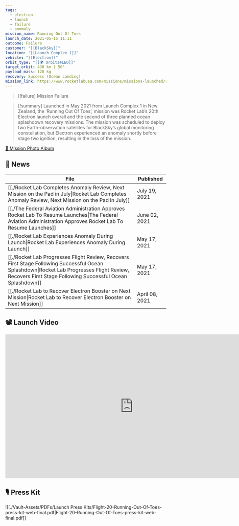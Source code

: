 ```yaml
---
tags:
  - electron
  - launch
  - failure
  - anomaly
mission_name: Running Out Of Toes
launch_date: 2021-05-15 11:11
outcome: Failure
customer: "[[BlackSky]]"
location: "[[Launch Complex 1]]"
vehicle: "[[Electron]]"
orbit_type: "[[🌍 Orbits#LEO]]"
target_orbit: 430 km | 50°
payload_mass: 120 kg
recovery: Success (Ocean Landing)
mission_link: https://www.rocketlabusa.com/missions/missions-launched/running-out-of-toes/
---
```

>[!failure] Mission Failure

>[!summary]
Launched in May 2021 from Launch Complex 1 in New Zealand, the ‘Running Out Of Toes’, mission was Rocket Lab’s 20th Electron launch overall and the second of three planned ocean splashdown recovery missions. The mission was scheduled to deploy two Earth-observation satellites for BlackSky’s global monitoring constellation, but Electron experienced an anomaly shortly before stage two ignition, resulting in the loss of the mission. 
>
[📸 Mission Photo Album](https://www.flickr.com/photos/rocketlab/albums/72177720302067868/)

## 📰 News
| File                                                                                                                                                                                                         | Published      |
| ------------------------------------------------------------------------------------------------------------------------------------------------------------------------------------------------------------ | -------------- |
| [[./Rocket Lab Completes Anomaly Review, Next Mission on the Pad in July\|Rocket Lab Completes Anomaly Review, Next Mission on the Pad in July]]                                                       | July 19, 2021  |
| [[./The Federal Aviation Administration Approves Rocket Lab To Resume Launches\|The Federal Aviation Administration Approves Rocket Lab To Resume Launches]]                                           | June 02, 2021  |
| [[./Rocket Lab Experiences Anomaly During Launch\|Rocket Lab Experiences Anomaly During Launch]]                                                                                                       | May 17, 2021   |
| [[./Rocket Lab Progresses Flight Review, Recovers First Stage Following Successful Ocean Splashdown\|Rocket Lab Progresses Flight Review, Recovers First Stage Following Successful Ocean Splashdown]] | May 17, 2021   |
| [[./Rocket Lab to Recover Electron Booster on Next Mission\|Rocket Lab to Recover Electron Booster on Next Mission]]                                                                                   | April 08, 2021 |


## 📽️ Launch Video

<iframe width="800" height="450" src="https://www.youtube.com/embed/Zw3sIUyfSfc" title="Rocket Lab&#39;s Electron - Running Out Of Toes Mission" frameborder="0" allow="accelerometer; autoplay; clipboard-write; encrypted-media; gyroscope; picture-in-picture; web-share" referrerpolicy="strict-origin-when-cross-origin" allowfullscreen></iframe>     



## 🎙️ Press Kit

![[./Vault-Assets/PDFs/Launch Press Kits/Flight-20-Running-Out-Of-Toes-press-kit-web-final.pdf|Flight-20-Running-Out-Of-Toes-press-kit-web-final.pdf]]